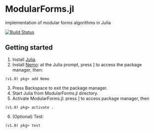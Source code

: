 # ModularForms.jl
implementation of modular forms algorithms in Julia

[![Build Status](https://travis-ci.com/aghitza/ModularForms.jl.svg?token=4eYZ5pNRM3xWQ7BDeyVi&branch=master)](https://travis-ci.org/aghitza/ModularForms.jl)

## Getting started

1. Install [Julia](https://julialang.org/).
2. Install [Nemo](http://www.nemocas.org/): at the Julia prompt, press ] to access the package manager, then:
```
(v1.0) pkg> add Nemo
```
3. Press Backspace to exit the package manager.
4. Start Julia from ModularForms.jl directory.
5. Activate ModularForms.jl: press ] to access package manager, then
```
(v1.0) pkg> activate .
```
6. (Optional) Test:
```
(v1.0) pkg> test
```
